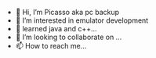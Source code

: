 - 👋 Hi, I’m Picasso aka pc backup
- 👀 I’m interested in emulator development
- 🌱 learned java and c++...
- 💞️ I’m looking to collaborate on ...
- 📫 How to reach me... 

<!---
Pc backup/Picasso is a ✨ special ✨ repository because its `README.md` (this file) appears on your GitHub profile.
You can click the Preview link to take a look at your changes.
--->
